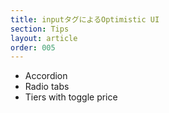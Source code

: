 ```yaml
---
title: inputタグによるOptimistic UI
section: Tips
layout: article
order: 005
---
```


* Accordion
* Radio tabs
* Tiers with toggle price
